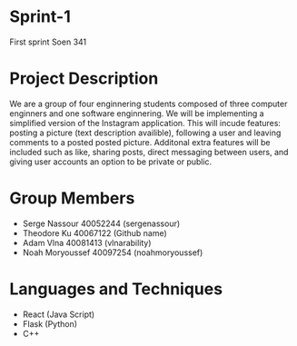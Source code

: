 # Sprint-1
First sprint Soen 341

# Project Description

We are a group of four enginnering students composed of three computer enginners and one software enginnering. We will be implementing a simplified version of the Instagram application. This will incude features: posting a picture (text description availible), following a user and leaving comments to a posted posted picture. Additonal extra features will be included such as like, sharing posts, direct messaging between users, and giving user accounts an option to be private or public.

# Group Members 

- Serge Nassour	40052244 (sergenassour)
- Theodore Ku	40067122 (Github name)
- Adam Vlna	40081413 (vlnarability)
- Noah Moryoussef	40097254 (noahmoryoussef)

# Languages and Techniques

- React (Java Script)
- Flask (Python)
- C++

